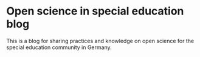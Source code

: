 # Open science in special education blog

This is a blog for sharing practices and knowledge on open science for the special education community in Germany.